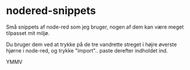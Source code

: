 # nodered-snippets

Små snippets af node-red som jeg bruger, nogen af dem kan være meget tilpasset mit miljø.

Du bruger dem ved at trykke på de tre vandrette streget i højre øverste hjørne i node-red, og trykke "import".. paste derefter indholdet ind.

YMMV
